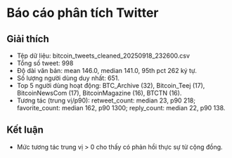 # Báo cáo phân tích Twitter

## Giải thích
- Tệp dữ liệu: bitcoin_tweets_cleaned_20250918_232600.csv
- Tổng số tweet: 998
- Độ dài văn bản: mean 146.0, median 141.0, 95th pct 262 ký tự.
- Số lượng người dùng duy nhất: 651.
- Top 5 người dùng hoạt động: BTC_Archive (32), Bitcoin_Teej (17), BitcoinNewsCom (17), BitcoinMagazine (16), BTCTN (16).
- Tương tác (trung vị/p90): retweet_count: median 23, p90 218; favorite_count: median 162, p90 1300; reply_count: median 22, p90 138.

## Kết luận
- Mức tương tác trung vị > 0 cho thấy có phản hồi thực sự từ cộng đồng.
